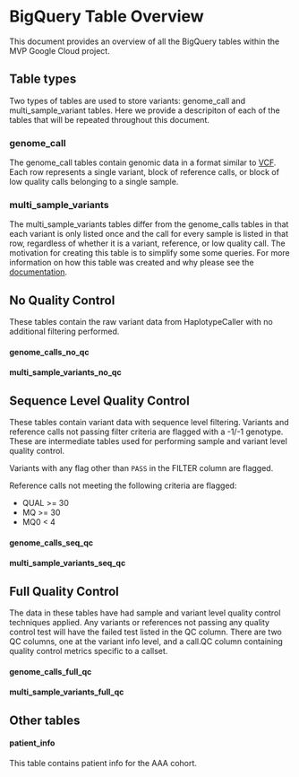 # BigQuery Table Overview

This document provides an overview of all the BigQuery tables within the MVP Google Cloud project.

## Table types
Two types of tables are used to store variants: genome_call and multi_sample_variant tables.  Here we provide a descripiton of each of the tables that will be repeated throughout this document.

### genome_call
The genome_call tables contain genomic data in a format similar to [VCF](http://samtools.github.io/hts-specs/VCFv4.2.pdf). Each row represents a single variant, block of reference calls, or block of low quality calls belonging to a single sample.  

### multi_sample_variants 
The multi_sample_variants tables differ from the genome_calls tables in that each variant is only listed once and the call for every sample is listed in that row, regardless of whether it is a variant, reference, or low quality call.  The motivation for creating this table is to simplify some some queries.  For more information on how this table was created and why please see the [documentation](https://github.com/googlegenomics/codelabs/tree/master/Java/PlatinumGenomes-variant-transformation).

## No Quality Control
These tables contain the raw variant data from HaplotypeCaller with no additional filtering performed.

#### genome_calls_no_qc

#### multi_sample_variants_no_qc

## Sequence Level Quality Control
These tables contain variant data with sequence level filtering.  Variants and reference calls not passing filter criteria are flagged with a -1/-1 genotype. These are intermediate tables used for performing sample and variant level quality control.  

Variants with any flag other than `PASS` in the FILTER column are flagged.

Reference calls not meeting the following criteria are flagged:

  * QUAL >= 30
  * MQ >= 30
  * MQ0 < 4

#### genome_calls_seq_qc

#### multi_sample_variants_seq_qc

## Full Quality Control
The data in these tables have had sample and variant level quality control techniques applied.  Any variants or references not passing any quality control test will have the failed test listed in the QC column.  There are two QC columns, one at the variant info level, and a call.QC column containing quality control metrics specific to a callset.

#### genome_calls_full_qc

#### multi_sample_variants_full_qc

## Other tables

#### patient_info
This table contains patient info for the AAA cohort.
